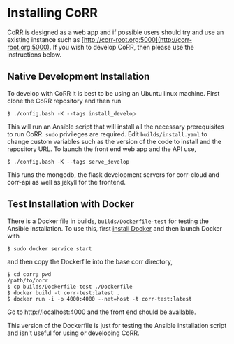 # Installing CoRR

CoRR is designed as a web app and if possible users should try and use
an existing instance such as
[http://corr-root.org:5000](http://corr-root.org:5000). If you wish to
develop CoRR, then please use the instructions below.

## Native Development Installation

To develop with CoRR it is best to be using an Ubuntu linux
machine. First clone the CoRR repository and then run

    $ ./config.bash -K --tags install_develop

This will run an Ansible script that will install all the necessary
prerequisites to run CoRR. `sudo` privileges are required. Edit
`builds/install.yaml` to change custom variables such as the version
of the code to install and the repository URL. To launch the front end
web app and the API use,

    $ ./config.bash -K --tags serve_develop

This runs the mongodb, the flask development servers for corr-cloud
and corr-api as well as jekyll for the frontend.

## Test Installation with Docker

There is a Docker file in builds, `builds/Dockerfile-test` for testing
the Ansible installation. To use this, first
[install Docker](https://docs.docker.com/engine/installation/linux/ubuntulinux/)
and then launch Docker with

    $ sudo docker service start

and then copy the Dockerfile into the base corr directory,

    $ cd corr; pwd
    /path/to/corr
    $ cp builds/Dockerfile-test ./Dockerfile
    $ docker build -t corr-test:latest .
    $ docker run -i -p 4000:4000 --net=host -t corr-test:latest

Go to http://localhost:4000 and the front end should be available.

This version of the Dockerfile is just for testing the Ansible
installation script and isn't useful for using or developing CoRR.
